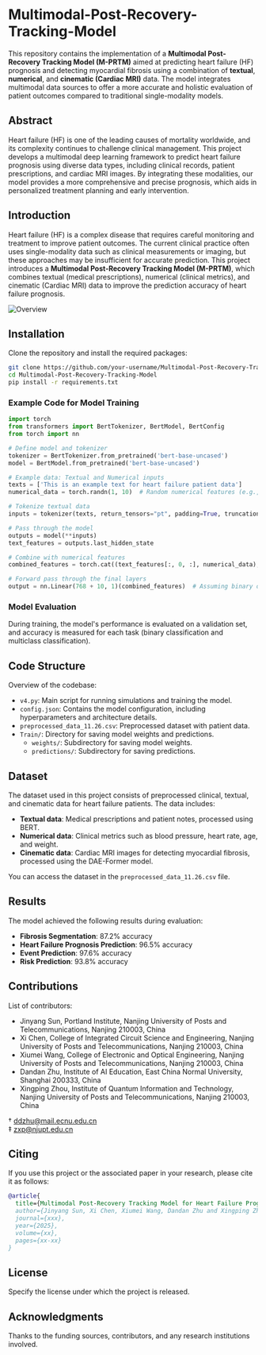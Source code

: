 # Multimodal-Post-Recovery-Tracking-Model

This repository contains the implementation of a **Multimodal Post-Recovery Tracking Model (M-PRTM)** aimed at predicting heart failure (HF) prognosis and detecting myocardial fibrosis using a combination of **textual**, **numerical**, and **cinematic (Cardiac MRI)** data. The model integrates multimodal data sources to offer a more accurate and holistic evaluation of patient outcomes compared to traditional single-modality models.

## Abstract
Heart failure (HF) is one of the leading causes of mortality worldwide, and its complexity continues to challenge clinical management. This project develops a multimodal deep learning framework to predict heart failure prognosis using diverse data types, including clinical records, patient prescriptions, and cardiac MRI images. By integrating these modalities, our model provides a more comprehensive and precise prognosis, which aids in personalized treatment planning and early intervention.

## Introduction
Heart failure (HF) is a complex disease that requires careful monitoring and treatment to improve patient outcomes. The current clinical practice often uses single-modality data such as clinical measurements or imaging, but these approaches may be insufficient for accurate prediction. This project introduces a **Multimodal Post-Recovery Tracking Model (M-PRTM)**, which combines textual (medical prescriptions), numerical (clinical metrics), and cinematic (Cardiac MRI) data to improve the prediction accuracy of heart failure prognosis.

![Overview](https://github.com/AlexSun111111/Multimodal-Post-Recovery-Tracking-Model-/blob/main/logo/README.png)

## Installation
Clone the repository and install the required packages:
```bash
git clone https://github.com/your-username/Multimodal-Post-Recovery-Tracking-Model.git
cd Multimodal-Post-Recovery-Tracking-Model
pip install -r requirements.txt
```

### Example Code for Model Training
```python
import torch
from transformers import BertTokenizer, BertModel, BertConfig
from torch import nn

# Define model and tokenizer
tokenizer = BertTokenizer.from_pretrained('bert-base-uncased')
model = BertModel.from_pretrained('bert-base-uncased')

# Example data: Textual and Numerical inputs
texts = ['This is an example text for heart failure patient data']
numerical_data = torch.randn(1, 10)  # Random numerical features (e.g., age, weight, etc.)

# Tokenize textual data
inputs = tokenizer(texts, return_tensors="pt", padding=True, truncation=True, max_length=512)

# Pass through the model
outputs = model(**inputs)
text_features = outputs.last_hidden_state

# Combine with numerical features
combined_features = torch.cat((text_features[:, 0, :], numerical_data), dim=1)

# Forward pass through the final layers
output = nn.Linear(768 + 10, 1)(combined_features)  # Assuming binary output for simplicity
```

### Model Evaluation
During training, the model's performance is evaluated on a validation set, and accuracy is measured for each task (binary classification and multiclass classification).

## Code Structure
Overview of the codebase:
- `v4.py`: Main script for running simulations and training the model.
- `config.json`: Contains the model configuration, including hyperparameters and architecture details.
- `preprocessed_data_11.26.csv`: Preprocessed dataset with patient data.
- `Train/`: Directory for saving model weights and predictions.
  - `weights/`: Subdirectory for saving model weights.
  - `predictions/`: Subdirectory for saving predictions.

## Dataset
The dataset used in this project consists of preprocessed clinical, textual, and cinematic data for heart failure patients. The data includes:
- **Textual data**: Medical prescriptions and patient notes, processed using BERT.
- **Numerical data**: Clinical metrics such as blood pressure, heart rate, age, and weight.
- **Cinematic data**: Cardiac MRI images for detecting myocardial fibrosis, processed using the DAE-Former model.

You can access the dataset in the `preprocessed_data_11.26.csv` file.

## Results
The model achieved the following results during evaluation:
- **Fibrosis Segmentation**: 87.2% accuracy
- **Heart Failure Prognosis Prediction**: 96.5% accuracy
- **Event Prediction**: 97.6% accuracy
- **Risk Prediction**: 93.8% accuracy

## Contributions
List of contributors:
- Jinyang Sun, Portland Institute, Nanjing University of Posts and Telecommunications, Nanjing 210003, China
- Xi Chen, College of Integrated Circuit Science and Engineering, Nanjing University of Posts and Telecommunications, Nanjing 210003, China
- Xiumei Wang, College of Electronic and Optical Engineering, Nanjing University of Posts and Telecommunications, Nanjing 210003, China
- Dandan Zhu, Institute of AI Education, East China Normal University, Shanghai 200333, China
- Xingping Zhou, Institute of Quantum Information and Technology, Nanjing University of Posts and Telecommunications, Nanjing 210003, China

† ddzhu@mail.ecnu.edu.cn  
‡ zxp@njupt.edu.cn  

## Citing
If you use this project or the associated paper in your research, please cite it as follows:
```bibtex
@article{
  title={Multimodal Post-Recovery Tracking Model for Heart Failure Prognosis},
  author={Jinyang Sun, Xi Chen, Xiumei Wang, Dandan Zhu and Xingping Zhou},
  journal={xxx},
  year={2025},
  volume={xx},
  pages={xx-xx}
}
```

## License
Specify the license under which the project is released.

## Acknowledgments
Thanks to the funding sources, contributors, and any research institutions involved.
